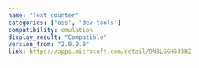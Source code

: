 ```yaml
---
name: "Text counter"
categories: ['oss', 'dev-tools']
compatibility: emulation
display_result: "Compatible"
version_from: "2.0.0.0"
link: https://apps.microsoft.com/detail/9NBLGGH533HZ
---
```

